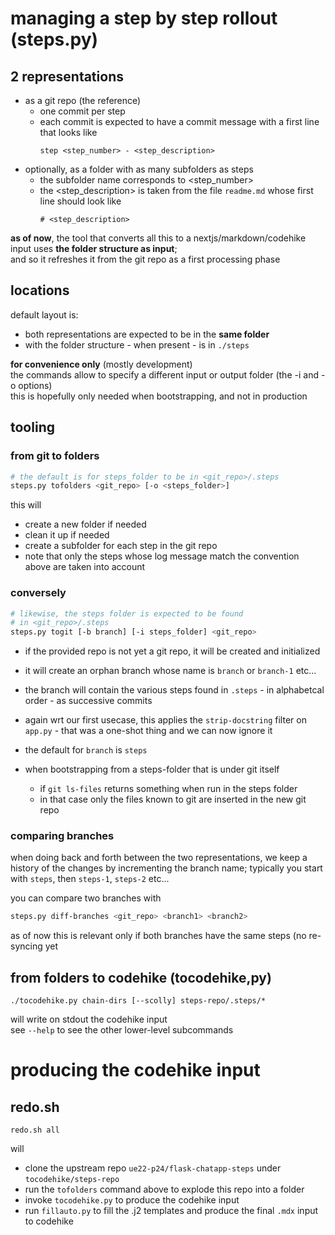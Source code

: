 # managing a step by step rollout (steps.py)

## 2 representations

- as a git repo (the reference)
  - one commit per step
  - each commit is expected to have a commit message with a first line that looks like
    ```text
    step <step_number> - <step_description>
    ```
- optionally, as a folder with as many subfolders as steps
  - the subfolder name corresponds to <step_number>
  - the <step_description> is taken from the file `readme.md` whose first line should look like
    ```text
    # <step_description>
    ```

**as of now**, the tool that converts all this to a nextjs/markdown/codehike input uses **the folder structure as input**;  
and so it refreshes it from the git repo as a first processing phase

## locations

default layout is:

- both representations are expected to be in the **same folder**
- with the folder structure - when present - is in `./steps`

**for convenience only** (mostly development)  
the commands allow to specify a different input or output folder (the -i and -o options)  
this is hopefully only needed when bootstrapping, and not in production

## tooling

### from git to folders

```bash
# the default is for steps_folder to be in <git_repo>/.steps
steps.py tofolders <git_repo> [-o <steps_folder>]
```

this will
- create a new folder if needed
- clean it up if needed
- create a subfolder for each step in the git repo
- note that only the steps whose log message match the convention above are taken into account

### conversely

```bash
# likewise, the steps folder is expected to be found
# in <git_repo>/.steps
steps.py togit [-b branch] [-i steps_folder] <git_repo>
```

- if the provided repo is not yet a git repo, it will be created and initialized
- it will create an orphan branch whose name is `branch` or `branch-1` etc...  
- the branch will contain the various steps found in `.steps` - in alphabetcal
  order - as successive commits
- again wrt our first usecase, this applies the `strip-docstring` filter on
  `app.py` - that was a one-shot thing and we can now ignore it
- the default for `branch` is `steps`

- when bootstrapping from a steps-folder that is under git itself
  - if `git ls-files` returns something when run in the steps folder
  - in that case only the files known to git are inserted in the new git repo

### comparing branches

when doing back and forth between the two representations, we keep a history of
the changes by incrementing the branch name; typically you start with `steps`,
then `steps-1`, `steps-2` etc...

you can compare two branches with

```bash
steps.py diff-branches <git_repo> <branch1> <branch2>
```

as of now this is relevant only if both branches have the same steps (no
re-syncing yet

## from folders to codehike (tocodehike,py)

```
./tocodehike.py chain-dirs [--scolly] steps-repo/.steps/*
```

will write on stdout the codehike input  
see `--help` to see the other lower-level subcommands

# producing the codehike input

## redo.sh

```
redo.sh all
```

will
- clone the upstream repo `ue22-p24/flask-chatapp-steps` under `tocodehike/steps-repo`
- run the `tofolders` command above to explode this repo into a folder
- invoke `tocodehike.py` to produce the codehike input
- run `fillauto.py` to fill the .j2 templates and produce the final `.mdx` input to codehike
